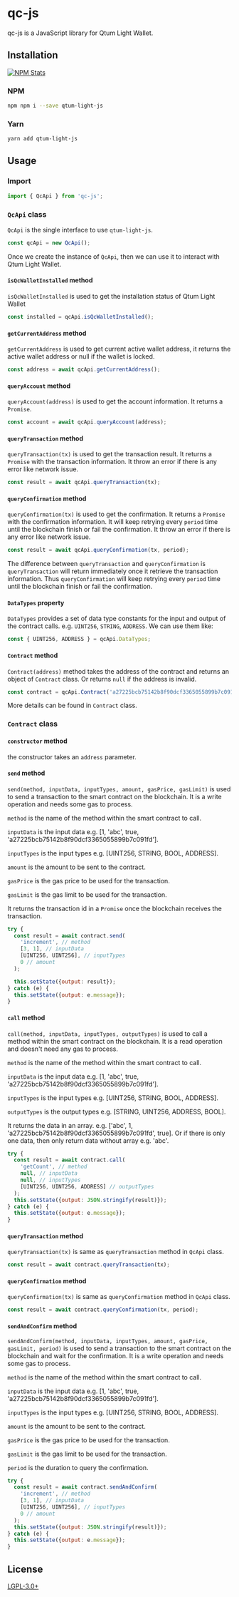 # qc-js
qc-js is a JavaScript library for Qtum Light Wallet.

## Installation

[![NPM Stats](https://nodei.co/npm/qtum-light-js.png?downloads=true)](https://npmjs.org/package/qtum-light-js)

### NPM
```bash
npm npm i --save qtum-light-js
```

### Yarn
```bash
yarn add qtum-light-js
```

## Usage

### Import
```js
import { QcApi } from 'qc-js';
```

### `QcApi` class

`QcApi` is the single interface to use `qtum-light-js`.

```js
const qcApi = new QcApi();
```

Once we create the instance of `QcApi`, then we can use it to interact with Qtum Light Wallet.

#### `isQcWalletInstalled` method
`isQcWalletInstalled` is used to get the installation status of Qtum Light Wallet

```js
const installed = qcApi.isQcWalletInstalled();
```

#### `getCurrentAddress` method

`getCurrentAddress` is used to get current active wallet address, it returns the active wallet address or null if the wallet is locked.

```js
const address = await qcApi.getCurrentAddress();
```

#### `queryAccount` method

`queryAccount(address)` is used to get the account information. It returns a `Promise`.

```js
const account = await qcApi.queryAccount(address);
```

#### `queryTransaction` method

`queryTransaction(tx)` is used to get the transaction result. It returns a `Promise` with the transaction information. It throw an error if there is any error like network issue.

```js
const result = await qcApi.queryTransaction(tx);
```

#### `queryConfirmation` method

`queryConfirmation(tx)` is used to get the confirmation. It returns a `Promise` with the confirmation information. It will keep retrying every `period` time until the blockchain finish or fail the confirmation. It throw an error if there is any error like network issue.

```js
const result = await qcApi.queryConfirmation(tx, period);
```

The difference between `queryTransaction` and `queryConfirmation` is `queryTransaction` will return immediately once it retrieve the transaction information. Thus `queryConfirmation` will keep retrying every `period` time until the blockchain finish or fail the confirmation.

#### `DataTypes` property

`DataTypes` provides a set of data type constants for the input and output of the contract calls. e.g. `UINT256`, `STRING`, `ADDRESS`. We can use them like:

```js
const { UINT256, ADDRESS } = qcApi.DataTypes; 
```

#### `Contract` method

`Contract(address)` method takes the address of the contract and returns an object of `Contract` class. Or returns `null` if the address is invalid.

```js
const contract = qcApi.Contract('a27225bcb75142b8f90dcf3365055899b7c091fd');
``` 
More details can be found in `Contract` class.

### `Contract` class

#### `constructor` method
the constructor takes an `address` parameter.

#### `send` method

`send(method, inputData, inputTypes, amount, gasPrice, gasLimit)` is used to send a transaction to the smart contract on the blockchain. It is a write operation and needs some gas to process. 

`method` is the name of the method within the smart contract to call.

`inputData` is the input data e.g. [1, 'abc', true, 'a27225bcb75142b8f90dcf3365055899b7c091fd'].

`inputTypes` is the input types e.g. [UINT256, STRING, BOOL, ADDRESS].

`amount` is the amount to be sent to the contract.

`gasPrice` is the gas price to be used for the transaction.

`gasLimit` is the gas limit to be used for the transaction.

It returns the transaction id in a `Promise` once the blockchain receives the transaction.

```js
try {
  const result = await contract.send(
    'increment', // method
    [3, 1], // inputData
    [UINT256, UINT256], // inputTypes
    0 // amount
  );

  this.setState({output: result});
} catch (e) {
  this.setState({output: e.message});
}    
```

#### `call` method

`call(method, inputData, inputTypes, outputTypes)` is used to call a method within the smart contract on the blockchain. It is a read operation and doesn't need any gas to process.

`method` is the name of the method within the smart contract to call.

`inputData` is the input data e.g. [1, 'abc', true, 'a27225bcb75142b8f90dcf3365055899b7c091fd'].

`inputTypes` is the input types e.g. [UINT256, STRING, BOOL, ADDRESS].

`outputTypes` is the output types e.g. [STRING, UINT256, ADDRESS, BOOL].

It returns the data in an array. e.g. ['abc', 1, 'a27225bcb75142b8f90dcf3365055899b7c091fd', true]. Or if there is only one data, then only return data without array e.g. 'abc'.

```js
try {
  const result = await contract.call(
    'getCount', // method
    null, // inputData
    null, // inputTypes
    [UINT256, UINT256, ADDRESS] // outputTypes
  );
  this.setState({output: JSON.stringify(result)});
} catch (e) {
  this.setState({output: e.message});
}
```

#### `queryTransaction` method

`queryTransaction(tx)` is same as `queryTransaction` method in `QcApi` class.

```js
const result = await contract.queryTransaction(tx);
```

#### `queryConfirmation` method
`queryConfirmation(tx)` is same as `queryConfirmation` method in `QcApi` class.


```js
const result = await contract.queryConfirmation(tx, period);
```

#### `sendAndConfirm` method

`sendAndConfirm(method, inputData, inputTypes, amount, gasPrice, gasLimit, period)` is used to send a transaction to the smart contract on the blockchain and wait for the confirmation. It is a write operation and needs some gas to process. 

`method` is the name of the method within the smart contract to call.

`inputData` is the input data e.g. [1, 'abc', true, 'a27225bcb75142b8f90dcf3365055899b7c091fd'].

`inputTypes` is the input types e.g. [UINT256, STRING, BOOL, ADDRESS].

`amount` is the amount to be sent to the contract.

`gasPrice` is the gas price to be used for the transaction.

`gasLimit` is the gas limit to be used for the transaction.

`period` is the duration to query the confirmation.

```js
try {
  const result = await contract.sendAndConfirm(
    'increment', // method
    [3, 1], // inputData
    [UINT256, UINT256], // inputTypes
    0 // amount
  );
  this.setState({output: JSON.stringify(result)});
} catch (e) {
  this.setState({output: e.message});
}
```

## License

[LGPL-3.0+](LICENSE.md)

